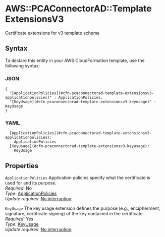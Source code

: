# AWS::PCAConnectorAD::Template ExtensionsV3<a name="aws-properties-pcaconnectorad-template-extensionsv3"></a>

Certificate extensions for v3 template schema

## Syntax<a name="aws-properties-pcaconnectorad-template-extensionsv3-syntax"></a>

To declare this entity in your AWS CloudFormation template, use the following syntax:

### JSON<a name="aws-properties-pcaconnectorad-template-extensionsv3-syntax.json"></a>

```
{
  "[ApplicationPolicies](#cfn-pcaconnectorad-template-extensionsv3-applicationpolicies)" : ApplicationPolicies,
  "[KeyUsage](#cfn-pcaconnectorad-template-extensionsv3-keyusage)" : KeyUsage
}
```

### YAML<a name="aws-properties-pcaconnectorad-template-extensionsv3-syntax.yaml"></a>

```
  [ApplicationPolicies](#cfn-pcaconnectorad-template-extensionsv3-applicationpolicies): 
    ApplicationPolicies
  [KeyUsage](#cfn-pcaconnectorad-template-extensionsv3-keyusage): 
    KeyUsage
```

## Properties<a name="aws-properties-pcaconnectorad-template-extensionsv3-properties"></a>

`ApplicationPolicies`  <a name="cfn-pcaconnectorad-template-extensionsv3-applicationpolicies"></a>
Application policies specify what the certificate is used for and its purpose\.  
*Required*: No  
*Type*: [ApplicationPolicies](aws-properties-pcaconnectorad-template-applicationpolicies.md)  
*Update requires*: [No interruption](https://docs.aws.amazon.com/AWSCloudFormation/latest/UserGuide/using-cfn-updating-stacks-update-behaviors.html#update-no-interrupt)

`KeyUsage`  <a name="cfn-pcaconnectorad-template-extensionsv3-keyusage"></a>
The key usage extension defines the purpose \(e\.g\., encipherment, signature, certificate signing\) of the key contained in the certificate\.  
*Required*: Yes  
*Type*: [KeyUsage](aws-properties-pcaconnectorad-template-keyusage.md)  
*Update requires*: [No interruption](https://docs.aws.amazon.com/AWSCloudFormation/latest/UserGuide/using-cfn-updating-stacks-update-behaviors.html#update-no-interrupt)